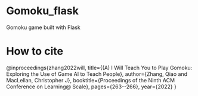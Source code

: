 # Gomoku_flask
Gomoku game built with Flask

# How to cite
@inproceedings{zhang2022will,
  title={(A) I Will Teach You to Play Gomoku: Exploring the Use of Game AI to Teach People},
  author={Zhang, Qiao and MacLellan, Christopher J},
  booktitle={Proceedings of the Ninth ACM Conference on Learning@ Scale},
  pages={263--266},
  year={2022}
}
